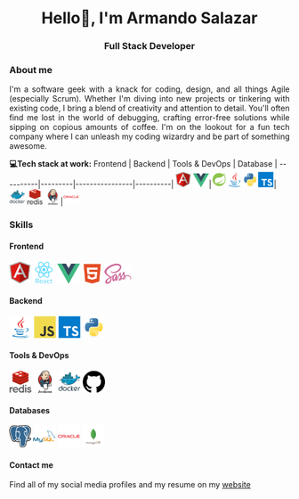 <h1 align="center">Hello👋, I'm Armando Salazar</h1>
<h3 align="center">Full Stack Developer</h3>

### About me 

<p style="text-align: justify;">I'm a software geek with a knack for coding, design, and all things Agile (especially Scrum). Whether I'm diving into new projects or tinkering with existing code, I bring a blend of creativity and attention to detail. You'll often find me lost in the world of debugging, crafting error-free solutions while sipping on copious amounts of coffee. I'm on the lookout for a fun tech company where I can unleash my coding wizardry and be part of something awesome.</p>

**💻Tech stack at work:**
 Frontend | Backend | Tools & DevOps | Database |
----------|---------|----------------|----------|
<img src="./images/angular.png" height="28"/> <img src="./images/vue.png" height="25"/>|<img src="./images/spring.png" height="28"/><img src="./images/java.svg" height="28"/><img src="./images/python.svg" height="28"/><img src="./images/ts.svg" height="28"/>|<img src="./images/docker.svg" height="28"/> <img src="./images/redis.svg" height="28"/> <img src="./images/jenkins.png" height="28"/>|<img src="./images/oracle.svg" height="28"/>

### Skills

#### Frontend

<img 
  src="images/angular.png" 
  alt="Angular"
  height="40"/>
<img 
  src="images/react.svg"
  alt="React"
  height="40"/>
<img 
  src="images/vue.png"
  alt="Vue"
  height="36"/>
<img 
  src="images/html.png"
  alt="Html"
  height="36"/>
<img 
  src="images/sass.png"
  alt="Sass"
  height="36"/>

#### Backend
<img 
  src="images/java.svg" 
  alt="java"
  height="40"/>
<img 
  src="images/js.svg" 
  alt="javascript"
  height="40"/>
<img 
  src="images/ts.svg" 
  alt="typescript"
  height="40"/>
<img 
  src="images/python.svg"
  alt="python"
  height="40"/>

#### Tools & DevOps

<img
  src="images/redis.svg"
  alt="redis"
  height="40"/>
<img 
  src="images/jenkins.png"
  alt="jenkins"
  height="40"/>
<img 
  src="images/docker.svg"
  alt="docker"
  height="40"/>
<img 
  src="images/github.png"
  alt="github"
  height="40"/>

#### Databases

<img 
  src="images/posgresql.png"
  alt="posgresql"
  height="40"/>
<img 
  src="images/mysql.svg"
  alt="mysql"
  height="40"/>
<img 
  src="images/oracle.svg"
  alt="oracle"
  height="40"/>
<img 
  src="images/mongo.png"
  alt="mongo"
  height="40"/>

#### Contact me
Find all of my social media profiles and my resume on my [website](https://armandosj.github.io/)

